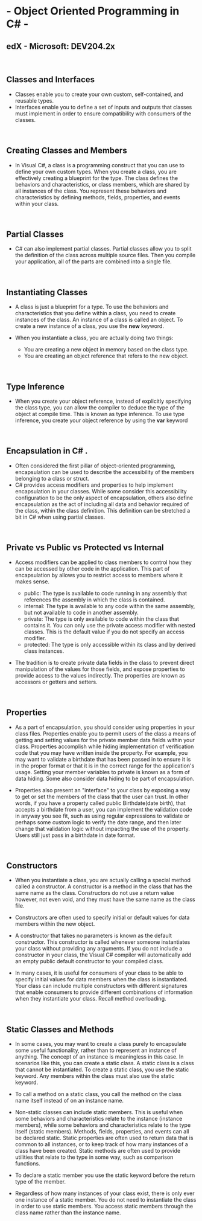 # - Object Oriented Programming in C# -
## edX - Microsoft: DEV204.2x


&nbsp;
## Classes and Interfaces

* Classes enable you to create your own custom, self-contained, and reusable types.
* Interfaces enable you to define a set of inputs and outputs that classes must implement in order to ensure compatibility with consumers of the classes.


&nbsp;
## Creating Classes and Members

* In Visual C#, a class is a programming construct that you can use to define your own custom types. When you create a class, you are effectively creating a blueprint for the type. The class defines the behaviors and characteristics, or class members, which are shared by all instances of the class. You represent these behaviors and characteristics by defining methods, fields, properties, and events within your class.

&nbsp;
## Partial Classes

* C# can also implement partial classes. Partial classes allow you to split the definition of the class across multiple source files. Then you compile your application, all of the parts are combined into a single file.

&nbsp;
## Instantiating Classes

* A class is just a blueprint for a type. To use the behaviors and characteristics that you define within a class, you need to create instances of the class. An instance of a class is called an object. To create a new instance of a class, you use the **new** keyword.

* When you instantiate a class, you are actually doing two things:
  * You are creating a new object in memory based on the class type.
  * You are creating an object reference that refers to the new object.


&nbsp;
## Type Inference

* When you create your object reference, instead of explicitly specifying the class type, you can allow the compiler to deduce the type of the object at compile time. This is known as type inference. To use type inference, you create your object reference by using the **var** keyword




&nbsp;
## Encapsulation in C# .

* Often considered the first pillar of object-oriented programming, encapsulation can be used to describe the accessibility of the members belonging to a class or struct.
* C# provides access modifiers and properties to help implement encapsulation in your classes. While some consider this accessibility configuration to be the only aspect of encapsulation, others also define encapsulation as the act of including all data and behavior required of the class, within the class definition. This definition can be stretched a bit in C# when using partial classes.


&nbsp;
## Private vs Public vs Protected vs Internal

* Access modifiers can be applied to class members to control how they can be accessed by other code in the application. This part of encapsulation by allows you to restrict access to members where it makes sense.

  * public: The type is available to code running in any assembly that references the assembly in which the class is contained.
  * internal: The type is available to any code within the same assembly, but not available to code in another assembly.
  * private: The type is only available to code within the class that contains it. You can only use the private access modifier with nested classes. This is the default value if you do not specify an access modifier.
  * protected: The type is only accessible within its class and by derived class instances.

* The tradition is to create private data fields in the class to prevent direct manipulation of the values for those fields, and expose properties to provide access to the values indirectly. The properties are known as accessors or getters and setters.



&nbsp;
## Properties

* As a part of encapsulation, you should consider using properties in your class files. Properties enable you to permit users of the class a means of getting and setting values for the private member data fields within your class. Properties accomplish while hiding implementation of verification code that you may have written inside the property. For example, you may want to validate a birthdate that has been passed in to ensure it is in the proper format or that it is in the correct range for the application's usage. Setting your member variables to private is known as a form of data hiding. Some also consider data hiding to be part of encapsulation.

* Properties also present an "interface" to your class by exposing a way to get or set the members of the class that the user can trust. In other words, if you have a property called public Birthdate(date birth), that accepts a birthdate from a user, you can implement the validation code in anyway you see fit, such as using regular expressions to validate or perhaps some custom logic to verify the date range, and then later change that validation logic without impacting the use of the property. Users still just pass in a birthdate in date format.




&nbsp;
## Constructors

* When you instantiate a class, you are actually calling a special method called a constructor. A constructor is a method in the class that has the same name as the class. Constructors do not use a return value however, not even void, and they must have the same name as the class file.

* Constructors are often used to specify initial or default values for data members within the new object.

* A constructor that takes no parameters is known as the default constructor. This constructor is called whenever someone instantiates your class without providing any arguments. If you do not include a constructor in your class, the Visual C# compiler will automatically add an empty public default constructor to your compiled class.

* In many cases, it is useful for consumers of your class to be able to specify initial values for data members when the class is instantiated. Your class can include multiple constructors with different signatures that enable consumers to provide different combinations of information when they instantiate your class. Recall method overloading.



&nbsp;
## Static Classes and Methods

* In some cases, you may want to create a class purely to encapsulate some useful functionality, rather than to represent an instance of anything. The concept of an instance is meaningless in this case. In scenarios like this, you can create a static class. A static class is a class that cannot be instantiated. To create a static class, you use the static keyword. Any members within the class must also use the static keyword.

* To call a method on a static class, you call the method on the class name itself instead of on an instance name.

* Non-static classes can include static members. This is useful when some behaviors and characteristics relate to the instance (instance members), while some behaviors and characteristics relate to the type itself (static members). Methods, fields, properties, and events can all be declared static. Static properties are often used to return data that is common to all instances, or to keep track of how many instances of a class have been created. Static methods are often used to provide utilities that relate to the type in some way, such as comparison functions.

* To declare a static member you use the static keyword before the return type of the member.

* Regardless of how many instances of your class exist, there is only ever one instance of a static member. You do not need to instantiate the class in order to use static members. You access static members through the class name rather than the instance name.
